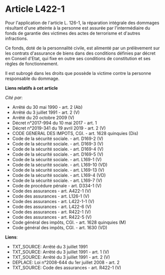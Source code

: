 # Article L422-1

Pour l'application de l'article L. 126-1, la réparation intégrale des dommages résultant d'une atteinte à la personne est
assurée par l'intermédiaire du fonds de garantie des victimes des actes de terrorisme et d'autres infractions. 

Ce fonds, doté de la personnalité civile, est alimenté par un prélèvement sur les contrats d'assurance de biens dans des
conditions définies par décret en Conseil d'Etat, qui fixe en outre ses conditions de constitution et ses règles de
fonctionnement. 

Il est subrogé dans les droits que possède la victime contre la personne responsable du dommage.

**Liens relatifs à cet article**

_Cité par_:

  - Arrêté du 30 mai 1990 - art. 2 (Ab)
  - Arrêté du 3 juillet 1991 - art. 2 (V)
  - Arrêté du 20 octobre 2009 (V)
  - Décret n°2017-994 du 10 mai 2017 - art. 1
  - Décret n°2019-341 du 19 avril 2019 - art. 2 (V)
  - CODE GENERAL DES IMPOTS, CGI. - art. 1628 quinquies (Dis)
  - Code de la sécurité sociale. - art. D169-2 (V)
  - Code de la sécurité sociale. - art. D169-3 (V)
  - Code de la sécurité sociale. - art. D169-4 (V)
  - Code de la sécurité sociale. - art. D169-5 (V)
  - Code de la sécurité sociale. - art. L169-1 (V)
  - Code de la sécurité sociale. - art. L169-10 (VD)
  - Code de la sécurité sociale. - art. L169-13 (V)
  - Code de la sécurité sociale. - art. L169-4 (VD)
  - Code de la sécurité sociale. - art. L169-7 (V)
  - Code de procédure pénale - art. D334-1 (V)
  - Code des assurances - art. A422-1 (V)
  - Code des assurances - art. L126-1 (V)
  - Code des assurances - art. L422-1-1 (V)
  - Code des assurances - art. L422-6 (V)
  - Code des assurances - art. R422-1 (V)
  - Code des assurances - art. R422-5 (V)
  - Code général des impôts, CGI. - art. 1628 quinquies (M)
  - Code général des impôts, CGI. - art. 1630 (VD)

**Liens**:

  - TXT_SOURCE: Arrêté du 3 juillet 1991
  - TXT_SOURCE: Arrêté du 3 juillet 1991 - art. 1 (V)
  - TXT_SOURCE: Arrêté du 3 juillet 1991 - art. 2 (V)
  - DEPLACE: Loi n°2008-644 du 1er juillet 2008 - art. 2
  - TXT_SOURCE: Code des assurances - art. R422-1 (V)

